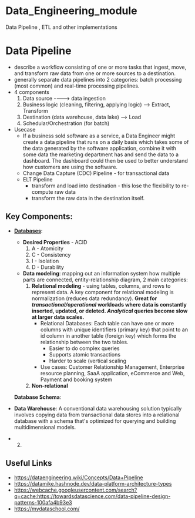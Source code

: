 # Data_Engineering_module
Data Pipeline , ETL and other implementations

# Data Pipeline
- describe a workflow consisting of one or more tasks that ingest, move, and transform raw data from one or more sources to a destination.
- generally separate data pipelines into 2 categories: batch processing (most common) and real-time processing pipelines.
- 4 components
  1. Data source   ----> data ingestion
  2. Business logic (cleaning, filtering, applying logic)  --> Extract, Transform
  3. Destination (data warehouse, data lake) --> Load
  4. Schedular/Orchestration (for batch)
- Usecase
  - If a business sold software as a service, a Data Engineer might create a data pipeline that runs on a daily basis which takes some of the data generated by the software application, combine it with some data the marketing department has and send the data to a dashboard. The dashboard could then be used to better understand how customers are using the software.
  - Change Data Capture (CDC) Pipeline - for transactional data
  - ELT Pipeline
    - transform and load into destination - this lose the flexibility to re-compute raw data
    - transform the raw data in the destination itself.



## Key Components:
- **[Databases](https://youtu.be/JZfeeyP-tCM)**:
  - **Desired Properties** - ACID
    1. A - Atomicity
    2. C - Consistency
    3. I - Isolation
    4. D - Durability
  - **Data modeling**: mapping out an information system how multiple parts are connected, entity-relationship diagram, 2 main categories:
    1. **Relational modeling** - using tables, columns, and rows to represent data.  A key component for relational modeling is normalization (reduces data redundancy).  **Great for *transactional/operational* workloads where data is constantly inserted, updated, or deleted. *Analytical* queries become slow at larger data scales.**
        - Relational Databases:  Each table can have one or more columns with unique identifiers (primary key) that point to an id column in another table (foreign key) which forms the relationship between the two tables.
            - Easier to do complex queries
            - Supports atomic transactions
            - Harder to scale (vertical scaling
        - Use cases: Customer Relationship Management, Enterprise resource planning, SaaA application, eCommerce and Web, Payment and booking system
    2. **Non-relational**
  
  **Database Schema**:
- **Data Warehouse**: A conventional data warehousing solution typically involves copying data from transactional data stores into a relational database with a schema that's optimized for querying and building multidimensional models.
- 2. 


## Useful Links
- https://dataengineering.wiki/Concepts/Data+Pipeline
- https://datamike.hashnode.dev/data-platform-architecture-types
- https://webcache.googleusercontent.com/search?q=cache:https://towardsdatascience.com/data-pipeline-design-patterns-100afa4b93e3
- https://mydataschool.com/


